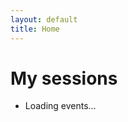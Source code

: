 ```yaml
---
layout: default
title: Home
---
```


# My sessions

<ul id="event-list"><li>Loading events…</li></ul>

<script>
const sessionizeApiUrl = "https://sessionize.com/api/speaker/json/42z601511p"; // 👈 Replace with your real endpoint

function formatDate(iso) {
  if (!iso) return '';
  const d = new Date(iso);
  return d.toLocaleDateString(undefined, { year: 'numeric', month: 'short', day: 'numeric' });
}

fetch(sessionizeApiUrl)
  .then(r => r.json())
  .then(data => {
    const events = data.events || [];
    if (!events.length) {
      document.getElementById('event-list').innerHTML = "<li>No events found.</li>";
      return;
    }
    document.getElementById('event-list').innerHTML = events.map(ev => `
      <li>
        <a href="${ev.website || '#'}" target="_blank" rel="noopener">
          <strong>${ev.name}</strong>
        </a><br>
        ${ev.location ? `<span>${ev.location}</span><br>` : ""}
        <span>
            ${formatDate(ev.eventStartDate)}
            ${ev.eventEndDate && ev.eventEndDate !== ev.eventStartDate ? " – " + formatDate(ev.eventEndDate) : ''}
        </span>
      </li>
    `).join('');
  })
  .catch(() => {
    document.getElementById('event-list').innerHTML = "<li>Couldn't load events.</li>";
  });
</script>
